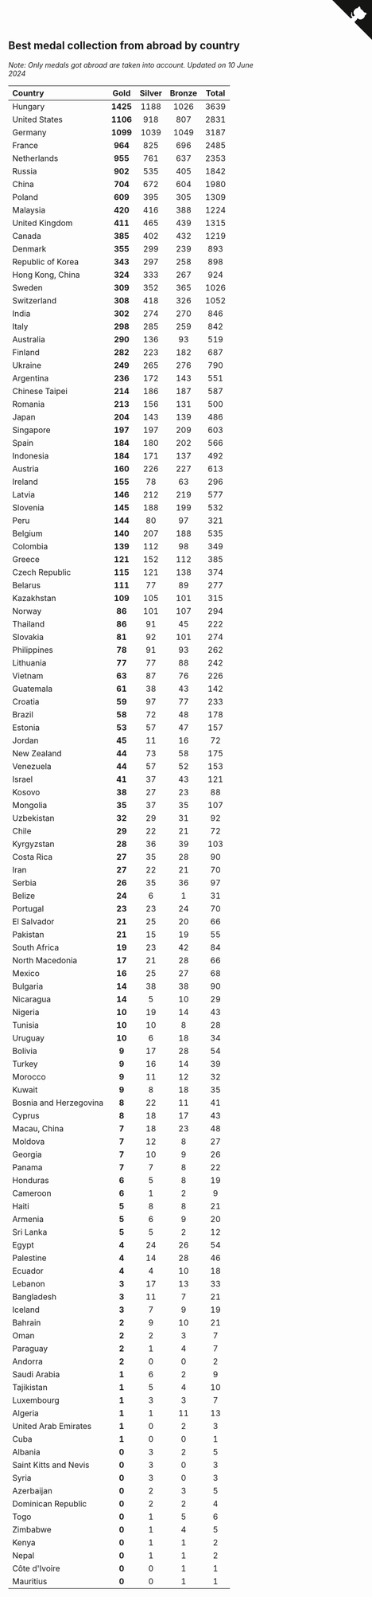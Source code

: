 ## Best medal collection from abroad by country

*Note: Only medals got abroad are taken into account.*
*Updated on 10 June 2024*

| Country | Gold | Silver | Bronze | Total |
| :--- | :--: | :--: | :--: | :--: |
| Hungary | **1425** | 1188 | 1026 | 3639 |
| United States | **1106** | 918 | 807 | 2831 |
| Germany | **1099** | 1039 | 1049 | 3187 |
| France | **964** | 825 | 696 | 2485 |
| Netherlands | **955** | 761 | 637 | 2353 |
| Russia | **902** | 535 | 405 | 1842 |
| China | **704** | 672 | 604 | 1980 |
| Poland | **609** | 395 | 305 | 1309 |
| Malaysia | **420** | 416 | 388 | 1224 |
| United Kingdom | **411** | 465 | 439 | 1315 |
| Canada | **385** | 402 | 432 | 1219 |
| Denmark | **355** | 299 | 239 | 893 |
| Republic of Korea | **343** | 297 | 258 | 898 |
| Hong Kong, China | **324** | 333 | 267 | 924 |
| Sweden | **309** | 352 | 365 | 1026 |
| Switzerland | **308** | 418 | 326 | 1052 |
| India | **302** | 274 | 270 | 846 |
| Italy | **298** | 285 | 259 | 842 |
| Australia | **290** | 136 | 93 | 519 |
| Finland | **282** | 223 | 182 | 687 |
| Ukraine | **249** | 265 | 276 | 790 |
| Argentina | **236** | 172 | 143 | 551 |
| Chinese Taipei | **214** | 186 | 187 | 587 |
| Romania | **213** | 156 | 131 | 500 |
| Japan | **204** | 143 | 139 | 486 |
| Singapore | **197** | 197 | 209 | 603 |
| Spain | **184** | 180 | 202 | 566 |
| Indonesia | **184** | 171 | 137 | 492 |
| Austria | **160** | 226 | 227 | 613 |
| Ireland | **155** | 78 | 63 | 296 |
| Latvia | **146** | 212 | 219 | 577 |
| Slovenia | **145** | 188 | 199 | 532 |
| Peru | **144** | 80 | 97 | 321 |
| Belgium | **140** | 207 | 188 | 535 |
| Colombia | **139** | 112 | 98 | 349 |
| Greece | **121** | 152 | 112 | 385 |
| Czech Republic | **115** | 121 | 138 | 374 |
| Belarus | **111** | 77 | 89 | 277 |
| Kazakhstan | **109** | 105 | 101 | 315 |
| Norway | **86** | 101 | 107 | 294 |
| Thailand | **86** | 91 | 45 | 222 |
| Slovakia | **81** | 92 | 101 | 274 |
| Philippines | **78** | 91 | 93 | 262 |
| Lithuania | **77** | 77 | 88 | 242 |
| Vietnam | **63** | 87 | 76 | 226 |
| Guatemala | **61** | 38 | 43 | 142 |
| Croatia | **59** | 97 | 77 | 233 |
| Brazil | **58** | 72 | 48 | 178 |
| Estonia | **53** | 57 | 47 | 157 |
| Jordan | **45** | 11 | 16 | 72 |
| New Zealand | **44** | 73 | 58 | 175 |
| Venezuela | **44** | 57 | 52 | 153 |
| Israel | **41** | 37 | 43 | 121 |
| Kosovo | **38** | 27 | 23 | 88 |
| Mongolia | **35** | 37 | 35 | 107 |
| Uzbekistan | **32** | 29 | 31 | 92 |
| Chile | **29** | 22 | 21 | 72 |
| Kyrgyzstan | **28** | 36 | 39 | 103 |
| Costa Rica | **27** | 35 | 28 | 90 |
| Iran | **27** | 22 | 21 | 70 |
| Serbia | **26** | 35 | 36 | 97 |
| Belize | **24** | 6 | 1 | 31 |
| Portugal | **23** | 23 | 24 | 70 |
| El Salvador | **21** | 25 | 20 | 66 |
| Pakistan | **21** | 15 | 19 | 55 |
| South Africa | **19** | 23 | 42 | 84 |
| North Macedonia | **17** | 21 | 28 | 66 |
| Mexico | **16** | 25 | 27 | 68 |
| Bulgaria | **14** | 38 | 38 | 90 |
| Nicaragua | **14** | 5 | 10 | 29 |
| Nigeria | **10** | 19 | 14 | 43 |
| Tunisia | **10** | 10 | 8 | 28 |
| Uruguay | **10** | 6 | 18 | 34 |
| Bolivia | **9** | 17 | 28 | 54 |
| Turkey | **9** | 16 | 14 | 39 |
| Morocco | **9** | 11 | 12 | 32 |
| Kuwait | **9** | 8 | 18 | 35 |
| Bosnia and Herzegovina | **8** | 22 | 11 | 41 |
| Cyprus | **8** | 18 | 17 | 43 |
| Macau, China | **7** | 18 | 23 | 48 |
| Moldova | **7** | 12 | 8 | 27 |
| Georgia | **7** | 10 | 9 | 26 |
| Panama | **7** | 7 | 8 | 22 |
| Honduras | **6** | 5 | 8 | 19 |
| Cameroon | **6** | 1 | 2 | 9 |
| Haiti | **5** | 8 | 8 | 21 |
| Armenia | **5** | 6 | 9 | 20 |
| Sri Lanka | **5** | 5 | 2 | 12 |
| Egypt | **4** | 24 | 26 | 54 |
| Palestine | **4** | 14 | 28 | 46 |
| Ecuador | **4** | 4 | 10 | 18 |
| Lebanon | **3** | 17 | 13 | 33 |
| Bangladesh | **3** | 11 | 7 | 21 |
| Iceland | **3** | 7 | 9 | 19 |
| Bahrain | **2** | 9 | 10 | 21 |
| Oman | **2** | 2 | 3 | 7 |
| Paraguay | **2** | 1 | 4 | 7 |
| Andorra | **2** | 0 | 0 | 2 |
| Saudi Arabia | **1** | 6 | 2 | 9 |
| Tajikistan | **1** | 5 | 4 | 10 |
| Luxembourg | **1** | 3 | 3 | 7 |
| Algeria | **1** | 1 | 11 | 13 |
| United Arab Emirates | **1** | 0 | 2 | 3 |
| Cuba | **1** | 0 | 0 | 1 |
| Albania | **0** | 3 | 2 | 5 |
| Saint Kitts and Nevis | **0** | 3 | 0 | 3 |
| Syria | **0** | 3 | 0 | 3 |
| Azerbaijan | **0** | 2 | 3 | 5 |
| Dominican Republic | **0** | 2 | 2 | 4 |
| Togo | **0** | 1 | 5 | 6 |
| Zimbabwe | **0** | 1 | 4 | 5 |
| Kenya | **0** | 1 | 1 | 2 |
| Nepal | **0** | 1 | 1 | 2 |
| Côte d'Ivoire | **0** | 0 | 1 | 1 |
| Mauritius | **0** | 0 | 1 | 1 |


<a href="https://github.com/jonatanklosko/wca_statistics" class="github-corner" aria-label="View source on Github"><svg width="80" height="80" viewBox="0 0 250 250" style="fill:#151513; color:#fff; position: absolute; top: 0; border: 0; right: 0;" aria-hidden="true"><path d="M0,0 L115,115 L130,115 L142,142 L250,250 L250,0 Z"></path><path d="M128.3,109.0 C113.8,99.7 119.0,89.6 119.0,89.6 C122.0,82.7 120.5,78.6 120.5,78.6 C119.2,72.0 123.4,76.3 123.4,76.3 C127.3,80.9 125.5,87.3 125.5,87.3 C122.9,97.6 130.6,101.9 134.4,103.2" fill="currentColor" style="transform-origin: 130px 106px;" class="octo-arm"></path><path d="M115.0,115.0 C114.9,115.1 118.7,116.5 119.8,115.4 L133.7,101.6 C136.9,99.2 139.9,98.4 142.2,98.6 C133.8,88.0 127.5,74.4 143.8,58.0 C148.5,53.4 154.0,51.2 159.7,51.0 C160.3,49.4 163.2,43.6 171.4,40.1 C171.4,40.1 176.1,42.5 178.8,56.2 C183.1,58.6 187.2,61.8 190.9,65.4 C194.5,69.0 197.7,73.2 200.1,77.6 C213.8,80.2 216.3,84.9 216.3,84.9 C212.7,93.1 206.9,96.0 205.4,96.6 C205.1,102.4 203.0,107.8 198.3,112.5 C181.9,128.9 168.3,122.5 157.7,114.1 C157.9,116.9 156.7,120.9 152.7,124.9 L141.0,136.5 C139.8,137.7 141.6,141.9 141.8,141.8 Z" fill="currentColor" class="octo-body"></path></svg></a><style>.github-corner:hover .octo-arm{animation:octocat-wave 560ms ease-in-out}@keyframes octocat-wave{0%,100%{transform:rotate(0)}20%,60%{transform:rotate(-25deg)}40%,80%{transform:rotate(10deg)}}@media (max-width:500px){.github-corner:hover .octo-arm{animation:none}.github-corner .octo-arm{animation:octocat-wave 560ms ease-in-out}}</style>
